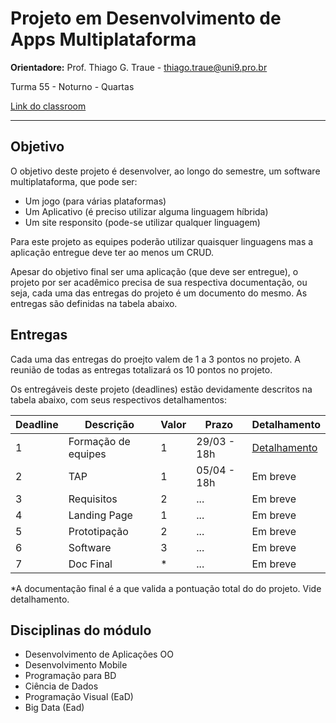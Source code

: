 # Projeto em Desenvolvimento de Apps Multiplataforma

**Orientadore:** Prof. Thiago G. Traue - thiago.traue@uni9.pro.br

Turma 55 - Noturno - Quartas

[Link do classroom](https://classroom.google.com/c/NTkzODc0OTI0OTYy?cjc=u7arx7u)

***

## Objetivo

O objetivo deste projeto é desenvolver, ao longo do semestre, um software multiplataforma, que pode ser:

- Um jogo (para várias plataformas)
- Um Aplicativo (é preciso utilizar alguma linguagem híbrida)
- Um site responsito (pode-se utilizar qualquer linguagem)

Para este projeto as equipes poderão utilizar quaisquer linguagens mas a aplicação entregue deve ter ao menos um CRUD.

Apesar do objetivo final ser uma aplicação (que deve ser entregue), o projeto por ser acadêmico precisa de sua respectiva documentação, ou seja, cada uma das entregas do projeto é um documento do mesmo. As entregas são definidas na tabela abaixo.

## Entregas

Cada uma das entregas do proejto valem de 1 a 3 pontos no projeto. A reunião de todas as entregas totalizará os 10 pontos no projeto.

Os entregáveis deste projeto (deadlines) estão devidamente descritos na tabela abaixo, com seus respectivos detalhamentos:

| Deadline | Descrição           | Valor | Prazo       | Detalhamento |
|----------|---------------------|-------|-------------|--------------|
| 1        | Formação de equipes | 1     | 29/03 - 18h | [Detalhamento]() |
| 2        | TAP                 | 1     | 05/04 - 18h | Em breve     |
| 3        | Requisitos          | 2     | ...         | Em breve     |
| 4        | Landing Page        | 1     | ...         | Em breve     |
| 5        | Prototipação        | 2     | ...         | Em breve     |
| 6        | Software            | 3     | ...         | Em breve     |
| 7        | Doc Final           | *     | ...         | Em breve     |

*A documentação final é a que valida a pontuação total do do projeto. Vide detalhamento.

## Disciplinas do módulo

- Desenvolvimento de Aplicações OO
- Desenvolvimento Mobile
- Programação para BD
- Ciência de Dados
- Programação Visual (EaD)
- Big Data (Ead)
